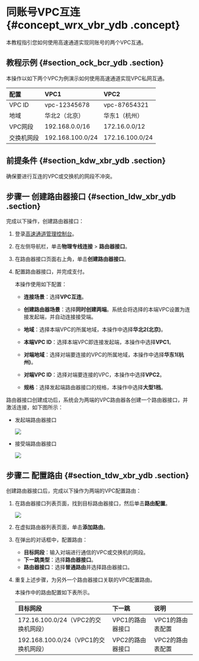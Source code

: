 # 同账号VPC互连 {#concept_wrx_vbr_ydb .concept}

本教程指引您如何使用高速通道实现同账号的两个VPC互通。

## 教程示例 {#section_ock_bcr_ydb .section}

本操作以如下两个VPC为例演示如何使用高速通道实现VPC私网互通。

|配置|VPC1|VPC2|
|:-|:---|:---|
|VPC ID|vpc-12345678|vpc-87654321|
|地域|华北2（北京）|华东1（杭州）|
|VPC网段|192.168.0.0/16|172.16.0.0/12|
|交换机网段|192.168.100.0/24|172.16.100.0/24|

## 前提条件 {#section_kdw_xbr_ydb .section}

确保要进行互连的VPC或交换机的网段不冲突。

## 步骤一 创建路由器接口 {#section_ldw_xbr_ydb .section}

完成以下操作，创建路由器接口：

1.  登录[高速通道管理控制台](https://vpc.console.aliyun.com/expressConnect#/connection/cn-beijing/list)。
2.  在左侧导航栏，单击**物理专线连接** \> **路由器接口**。
3.  在路由器接口页面右上角，单击**创建路由器接口**。
4.  配置路由器接口，并完成支付。

    本操作使用如下配置：

    -   **连接场景**：选择**VPC互连**。

    -   **创建路由器场景**：选择**同时创建两端**。系统会将选择的本端VPC设置为连接发起端，并自动连接接受端。

    -   **地域**：选择本端VPC的所属地域，本操作中选择**华北2\(北京\)**。

    -   **本端VPC ID**：选择本端VPC即连接发起端，本操作中选择**VPC1**。

    -   **对端地域**：选择对端要连接的VPC的所属地域，本操作中选择**华东1\(杭州\)**。

    -   **对端VPC ID**：选择对端要连接的VPC，本操作中选择**VPC2**。

    -   **规格**：选择发起端路由器接口的规格，本操作中选择**大型1档**。


路由器接口创建成功后，系统会为两端的VPC路由器各创建一个路由器接口，并激活连接，如下图所示：

-   发起端路由器接口

    ![](http://static-aliyun-doc.oss-cn-hangzhou.aliyuncs.com/assets/img/13829/4203_zh-CN.png)

-   接受端路由器接口

    ![](http://static-aliyun-doc.oss-cn-hangzhou.aliyuncs.com/assets/img/13829/4204_zh-CN.png)


## 步骤二 配置路由 {#section_tdw_xbr_ydb .section}

创建路由器接口后，完成以下操作为两端的VPC配置路由：

1.  在路由器接口列表页面，找到目标路由器接口，然后单击**路由配置**。

    ![](http://static-aliyun-doc.oss-cn-hangzhou.aliyuncs.com/assets/img/13829/4205_zh-CN.png)

2.  在虚拟路由器列表页面，单击**添加路由**。
3.  在弹出的对话框中，配置路由：
    -   **目标网段**：输入对端进行通信的VPC或交换机的网段。
    -   **下一跳类型**：选择**路由器接口**。
    -   **路由器接口**：选择**普通路由**并选择路由器接口。
4.  重复上述步骤，为另外一个路由器接口关联的VPC配置路由。

    本操作中的路由配置如下表所示。

    |目标网段|下一跳|说明|
    |:---|:--|:-|
    |172.16.100.0/24（VPC2的交换机网段）|VPC1的路由器接口|VPC1的路由表配置|
    |192.168.100.0/24（VPC1的交换机网段）|VPC2的路由器接口|VPC2的路由表配置|



